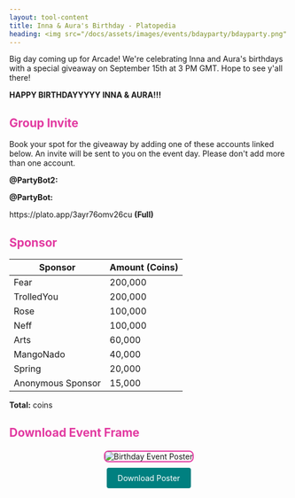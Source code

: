 ```yaml
---
layout: tool-content
title: Inna & Aura's Birthday - Platopedia
heading: <img src="/docs/assets/images/events/bdayparty/bdayparty.png" />&nbsp;Inna & Aura's Birthday
---
```


<style>
h2                    { color:#E239A0 !important }
h4                    { color:#008080 !important;font-size:var(--unit-text-B) !important }
.syotimer-cell__value { border-color:#E239A0 !important }
.syotimer-cell__unit  { color:#E239A0 }
</style>

<div class="linebreak"></div>

<div class="content-image" data-url="/docs/assets/images/events/bdayparty/bdayparty.png" data-width="690px" data-label=""></div>

Big day coming up for Arcade! We're celebrating Inna and Aura's birthdays with a special giveaway on September 15th at 3 PM GMT. Hope to see y'all there!

<div class="linebreak"></div>

<div class="content-countdown text-center" data-datetime="2024-09-15T15:00:00+00:00"><b>HAPPY BIRTHDAYYYYY INNA & AURA!!!</b></div>

<div class="linebreak"></div>

## Group Invite

Book your spot for the giveaway by adding one of these accounts linked below. An invite will be sent to you on the event day. Please don't add more than one account.

<div class="linebreak"></div>

<p><strong>@PartyBot2:</strong></p>

<span class="content-link" data-url="https://plato.app/29zw3mw2s0ro7" data-text="" data-copy="true"></span>

<div class="linebreak"></div>

<p><strong>@PartyBot:</strong></p>

<p>https://plato.app/3ayr76omv26cu <strong>(Full)</strong></p>

<div class="linebreak"></div>

## Sponsor

<table id="sponsors" class="table table-bordered">
    <thead>
        <tr>
            <th class="w-50">Sponsor</th>
            <th class="w-50">Amount (Coins)</th>
        </tr>
    </thead>
    <tbody>
        <tr>
            <td>Fear</td>
            <td>200,000</td>
        </tr>
        <tr>
            <td>TrolledYou</td>
            <td>200,000</td>
        </tr>
        <tr>
            <td>Rose</td>
            <td>100,000</td>
        </tr>
        <tr>
            <td>Neff</td>
            <td>100,000</td>
        </tr>
        <tr>
            <td>Arts</td>
            <td>60,000</td>
        </tr>
        <tr>
            <td>MangoNado</td>
            <td>40,000</td>
        </tr>
        <tr>
            <td>Spring</td>
            <td>20,000</td>
        </tr>
        <tr>
            <td>Anonymous Sponsor</td>
            <td>15,000</td>
        </tr>
    </tbody>
</table>

<div class="linebreak"></div>

<p class="text-center"><b>Total:</b> <span class="content-custom" data-code="$('#sponsors tbody tr td:nth-child(2)').total()"></span> coins</p>

<div class="linebreak"></div>

## Download Event Frame

<div style="text-align: center; margin: 20px 0;">
  <img src="/docs/assets/images/events/bdayparty/bdayparty.png" alt="Birthday Event Poster" style="max-width:90%; border: 2px solid #E239A0; border-radius: 8px;" />
  <br/>
  <a href="/docs/assets/images/events/bdayparty/bdayparty.png" download
     style="display: inline-block; padding: 10px 20px; margin-top: 10px;
            background-color: #008080; color: #fff; text-decoration: none;
            border-radius: 4px;">
    Download Poster
  </a>
</div>

<div class="linebreak"></div>
